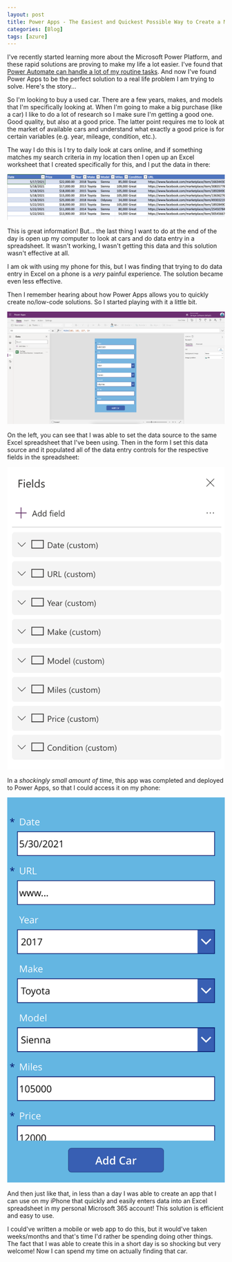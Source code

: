 ```yaml
---
layout: post
title: Power Apps - The Easiest and Quickest Possible Way to Create a Mobile App
categories: [Blog]
tags: [azure]
---
```


I've recently started learning more about the Microsoft Power Platform, and these rapid solutions are proving to make my life a lot easier. I've found that [Power Automate can handle a lot of my routine tasks](https://trstringer.com/power-automate/). And now I've found Power Apps to be the perfect solution to a real life problem I am trying to solve. Here's the story...

So I'm looking to buy a used car. There are a few years, makes, and models that I'm specifically looking at. When I'm going to make a big purchase (like a car) I like to do a lot of research so I make sure I'm getting a good one. Good quality, but also at a good price. The latter point requires me to look at the market of available cars and understand what exactly a good price is for certain variables (e.g. year, mileage, condition, etc.).

The way I do this is I try to daily look at cars online, and if something matches my search criteria in my location then I open up an Excel worksheet that I created specifically for this, and I put the data in there:

![Spreadsheet for cars](../images/power-apps-car-app1.png)

This is great information! But... the last thing I want to do at the end of the day is open up my computer to look at cars and do data entry in a spreadsheet. It wasn't working, I wasn't getting this data and this solution wasn't effective at all.

I am ok with using my phone for this, but I was finding that trying to do data entry in Excel on a phone is a *very* painful experience. The solution became even less effective.

Then I remember hearing about how Power Apps allows you to quickly create no/low-code solutions. So I started playing with it a little bit.

![Spreadsheet for cars](../images/power-apps-car-app2.png)

On the left, you can see that I was able to set the data source to the same Excel spreadsheet that I've been using. Then in the form I set this data source and it populated all of the data entry controls for the respective fields in the spreadsheet:

![Spreadsheet for cars](../images/power-apps-car-app3.png)

In a *shockingly small amount of time*, this app was completed and deployed to Power Apps, so that I could access it on my phone:

![Spreadsheet for cars](../images/power-apps-car-app4.png)

And then just like that, in less than a day I was able to create an app that I can use on my iPhone that quickly and easily enters data into an Excel spreadsheet in my personal Microsoft 365 account! This solution is efficient and easy to use.

I could've written a mobile or web app to do this, but it would've taken weeks/months and that's time I'd rather be spending doing other things. The fact that I was able to create this in a short day is so shocking but very welcome! Now I can spend my time on actually finding that car.
